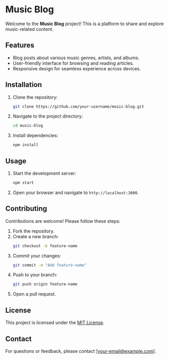 # Music Blog

Welcome to the **Music Blog** project! This is a platform to share and explore music-related content.

## Features

- Blog posts about various music genres, artists, and albums.
- User-friendly interface for browsing and reading articles.
- Responsive design for seamless experience across devices.

## Installation

1. Clone the repository:
    ```bash
    git clone https://github.com/your-username/music-blog.git
    ```
2. Navigate to the project directory:
    ```bash
    cd music-blog
    ```
3. Install dependencies:
    ```bash
    npm install
    ```

## Usage

1. Start the development server:
    ```bash
    npm start
    ```
2. Open your browser and navigate to `http://localhost:3000`.

## Contributing

Contributions are welcome! Please follow these steps:

1. Fork the repository.
2. Create a new branch:
    ```bash
    git checkout -b feature-name
    ```
3. Commit your changes:
    ```bash
    git commit -m "Add feature-name"
    ```
4. Push to your branch:
    ```bash
    git push origin feature-name
    ```
5. Open a pull request.

## License

This project is licensed under the [MIT License](LICENSE).

## Contact

For questions or feedback, please contact [your-email@example.com].